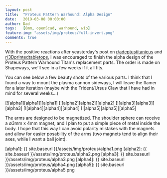 ```yaml
---
layout: post
title:  "Proteus Pattern Warhound: Alpha Design"
date:   2019-03-08 00:00:00
author: Dad
tags:   [8mm, openScad, warhound, wip]
feature-img: "assets/img/proteus/full-invert.png"
comments: true
---
```


With the positive reactions after yeasterday's post on [r/adeptustitanicus](https://www.reddit.com/r/adeptustitanicus/comments/aye7z3/proteus_pattern_warhound_titan_in_openscad/) and [r/3Dprintedtabletops](https://www.reddit.com/r/3Dprintedtabletops/), I was encouraged to finish the alpha design of the Proteus Pattern Warhound Titan's replacement parts. The order is made on Shapeways, we'll see in a few weeks if it all fits. 

You can see below a few beauty shots of the various parts. I think that I found a way to mount the plasma cannon sideways, I will leave the flamer for a later iteration (maybe with the Trident/Ursus Claw that I have had in mind for several weeks...)

[![alpha1][alpha1]][alpha1]
[![alpha2][alpha2]][alpha2]
[![alpha3][alpha3]][alpha3]
[![alpha4][alpha4]][alpha4]
[![alpha5][alpha5]][alpha5]

The arms are designed to be magnetized. The shoulder sphere can receive a ∅3mm x 4mm magnet, and I plan to put a simple piece of metal inside the body. I hope that this way I can avoid polarity mistakes with the magnets and allow for easier posability of the arms (two magnets tend to align their axes, while I want a ball joint).




[alpha1]: {{ site.baseurl }}/assets/img/proteus/alpha1.png
[alpha2]: {{ site.baseurl }}/assets/img/proteus/alpha2.png
[alpha3]: {{ site.baseurl }}/assets/img/proteus/alpha3.png
[alpha4]: {{ site.baseurl }}/assets/img/proteus/alpha4.png
[alpha5]: {{ site.baseurl }}/assets/img/proteus/alpha5.png
